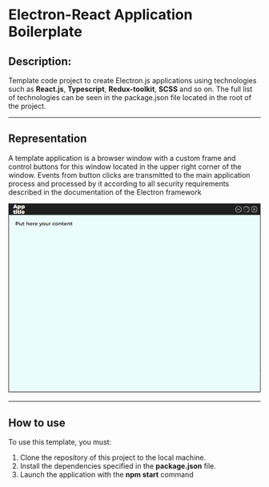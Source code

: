 # Electron-React Application Boilerplate

## Description:
Template code project to create Electron.js applications using technologies such as **React.js**, **Typescript**, **Redux-toolkit**, **SCSS** and so on.
The full list of technologies can be seen in the package.json file located in the root of the project.
___
## Representation
A template application is a browser window with a custom frame and control buttons for this window located in the upper right corner of the window. Events from button clicks are transmitted to the main application process and processed by it according to all security requirements described in the documentation of the Electron framework

![Representation](representation.png)
___
## How to use
To use this template, you must: 
1. Clone the repository of this project to the local machine. 
2. Install the dependencies specified in the **package.json** file. 
3. Launch the application with the **npm start** command